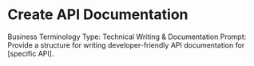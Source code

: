 # Create API Documentation

Business Terminology Type: Technical Writing & Documentation
Prompt: Provide a structure for writing developer-friendly API documentation for [specific API].